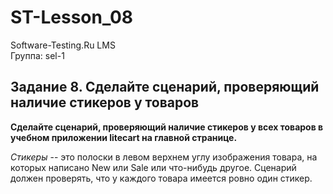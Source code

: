 # ST-Lesson_08

Software-Testing.Ru LMS<br />
Группа: sel-1<br />
<h2>Задание 8. Сделайте сценарий, проверяющий наличие стикеров у товаров</h2>

**Сделайте сценарий, проверяющий наличие стикеров у всех товаров в учебном приложении litecart на главной странице.**

*Стикеры* -- это полоски в левом верхнем углу изображения товара, на которых написано New или Sale или что-нибудь другое. Сценарий должен проверять, что у каждого товара имеется ровно один стикер.
